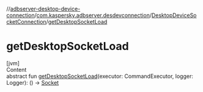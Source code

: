 //[adbserver-desktop-device-connection](../../index.md)/[com.kaspersky.adbserver.desdevconnection](../index.md)/[DesktopDeviceSocketConnection](index.md)/[getDesktopSocketLoad](get-desktop-socket-load.md)



# getDesktopSocketLoad  
[jvm]  
Content  
abstract fun [getDesktopSocketLoad](get-desktop-socket-load.md)(executor: CommandExecutor, logger: Logger): () -> [Socket](https://docs.oracle.com/javase/8/docs/api/java/net/Socket.html)  



